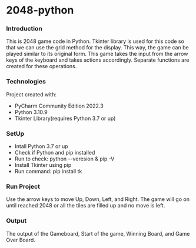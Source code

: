 # 2048-python

### Introduction
This is 2048 game code in Python. Tkinter library is used for this code so that we can use the grid method for the display. This way, the game can be played similar to its original form. This game takes the input from the arrow keys of the keyboard and takes actions accordingly. Separate functions are created for these operations.

### Technologies
Project created with:
* PyCharm Community Edition 2022.3 
* Python 3.10.9 
* Tkinter Library(requires Python 3.7 or up)

### SetUp
* Intall Python 3.7 or up
* Check if Python and pip installed
* Run to check: python --veresion & pip -V
* Install Tkinter using pip
* Run command: pip install tk

### Run Project
Use the arrow keys to move Up, Down, Left, and Right. The game will go on until reached 2048 or all the tiles are filled up and no move is left. 

### Output
The output of the Gameboard, Start of the game, Winning Board, and Game Over Board.